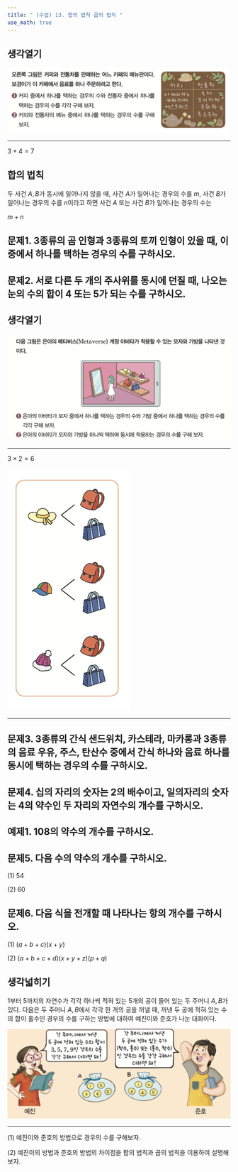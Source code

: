 ```yaml
---
title: " (수업) 13. 합의 법칙 곱의 법칙 " 
use_math: true
---
```


## 생각열기

![](Pasted%20image%2020250510213610.png)

---

$3+4=7$

## 합의 법칙

두 사건 $A, B$가 동시에 일어나지 않을 때, 사건 $A$가 일어나는 경우의 수를 $m$, 사건 $B$가 일어나는 경우의 수를 $n$이라고 하면 사건 $A$ 또는 사건 $B$가 일어나는 경우의 수는

$m+n$

## 문제1. 3종류의 곰 인형과 3종류의 토끼 인형이 있을 때, 이 중에서 하나를 택하는 경우의 수를 구하시오. 



## 문제2. 서로 다른 두 개의 주사위를 동시에 던질 때, 나오는 눈의 수의 합이 4 또는 5가 되는 수를 구하시오. 



## 생각열기

![](Pasted%20image%2020250510214445.png)

---

$3\times 2=6$

![20%](Pasted%20image%2020250510215404.png)

---

## 문제3. 3종류의 간식 샌드위치, 카스테라, 마카롱과 3종류의 음료 우유, 주스, 탄산수 중에서 간식 하나와 음료 하나를 동시에 택하는 경우의 수를 구하시오. 



## 문제4. 십의 자리의 숫자는 2의 배수이고, 일의자리의 숫자는 4의 약수인 두 자리의 자연수의 개수를 구하시오. 



## 예제1. 108의 약수의 개수를 구하시오. 



## 문제5. 다음 수의 약수의 개수를 구하시오. 

(1) 54

(2) 60

## 문제6. 다음 식을 전개할 때 나타나는 항의 개수를 구하시오. 

(1) $(a+b+c)(x+y)$

(2) $(a+b+c+d)(x+y+z)(p+q)$



## 생각넓히기

1부터 5까지의 자연수가 각각 하나씩 적혀 있는 5개의 공이 들어 있는 두 주머니 $A, B$가 있다. 다음은 두 주머니 $A, B$에서 각각 한 개의 공을 꺼낼 때, 꺼낸 두 공에 적혀 있는 수의 합이 홀수인 경우의 수를 구하는 방법에 대하여 예진이와 준호가 나눈 대화이다. 

![](Pasted%20image%2020250510221922.png)

---

(1) 예진이와 준호의 방법으로 경우의 수를 구해보자.

(2) 예진이의 방법과 준호의 방법의 차이점을 합의 법칙과 곱의 법칙을 이용하여 설명해 보자. 

